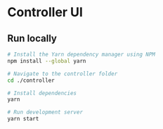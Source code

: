 # Controller UI

## Run locally

```sh
# Install the Yarn dependency manager using NPM
npm install --global yarn

# Navigate to the controller folder
cd ./controller

# Install dependencies
yarn

# Run development server
yarn start
```
